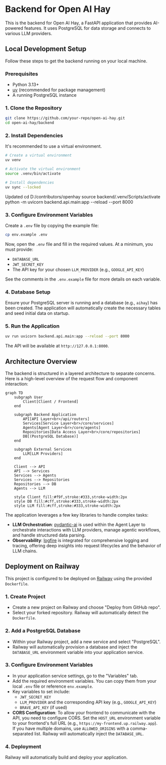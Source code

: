 # Backend for Open AI Hay

This is the backend for Open AI Hay, a FastAPI application that provides AI-powered features. It uses PostgreSQL for data storage and connects to various LLM providers.

## Local Development Setup

Follow these steps to get the backend running on your local machine.

### Prerequisites

- Python 3.13+
- [uv](https://github.com/astral-sh/uv) (recommended for package management)
- A running PostgreSQL instance

### 1. Clone the Repository

```bash
git clone https://github.com/your-repo/open-ai-hay.git
cd open-ai-hay/backend
```

### 2. Install Dependencies

It's recommended to use a virtual environment.

```bash
# Create a virtual environment
uv venv

# Activate the virtual environment
source .venv/bin/activate

# Install dependencies
uv sync --locked
```

Updated
cd D:/contributors/openhay
source backend/.venv/Scripts/activate
python -m uvicorn backend.api.main:app --reload --port 8000


### 3. Configure Environment Variables

Create a `.env` file by copying the example file:

```bash
cp env.example .env
```

Now, open the `.env` file and fill in the required values. At a minimum, you must provide:

- `DATABASE_URL`
- `JWT_SECRET_KEY`
- The API key for your chosen `LLM_PROVIDER` (e.g., `GOOGLE_API_KEY`)

See the comments in the `.env.example` file for more details on each variable.

### 4. Database Setup

Ensure your PostgreSQL server is running and a database (e.g., `aihay`) has been created. The application will automatically create the necessary tables and seed initial data on startup.

### 5. Run the Application

```bash
uv run uvicorn backend.api.main:app --reload --port 8000
```

The API will be available at `http://127.0.0.1:8000`.

## Architecture Overview

The backend is structured in a layered architecture to separate concerns. Here is a high-level overview of the request flow and component interaction:

```mermaid
graph TD
    subgraph User
        Client[Client / Frontend]
    end

    subgraph Backend Application
        API[API Layer<br>/api/routers]
        Services[Service Layer<br>/core/services]
        Agents[Agent Layer<br>/core/agents]
        Repositories[Data Access Layer<br>/core/repositories]
        DB[(PostgreSQL Database)]
    end

    subgraph External Services
        LLM[LLM Providers]
    end

    Client --> API
    API --> Services
    Services --> Agents
    Services --> Repositories
    Repositories --> DB
    Agents --> LLM

    style Client fill:#f9f,stroke:#333,stroke-width:2px
    style DB fill:#cff,stroke:#333,stroke-width:2px
    style LLM fill:#cff,stroke:#333,stroke-width:2px
```

The application leverages a few key libraries to handle complex tasks:

-   **LLM Orchestration**: [pydantic-ai](https://github.com/pydantic/pydantic-ai) is used within the Agent Layer to orchestrate interactions with LLM providers, manage agentic workflows, and handle structured data parsing.
-   **Observability**: [logfire](https://github.com/pydantic/logfire) is integrated for comprehensive logging and tracing, offering deep insights into request lifecycles and the behavior of LLM chains.

## Deployment on Railway

This project is configured to be deployed on [Railway](https://railway.app/) using the provided `Dockerfile`.

### 1. Create Project

- Create a new project on Railway and choose "Deploy from GitHub repo".
- Select your forked repository. Railway will automatically detect the `Dockerfile`.

### 2. Add a PostgreSQL Database

- Within your Railway project, add a new service and select "PostgreSQL".
- Railway will automatically provision a database and inject the `DATABASE_URL` environment variable into your application service.

### 3. Configure Environment Variables

- In your application service settings, go to the "Variables" tab.
- Add the required environment variables. You can copy them from your local `.env` file or reference `env.example`.
- Key variables to set include:
  - `JWT_SECRET_KEY`
  - `LLM_PROVIDER` and the corresponding API key (e.g., `GOOGLE_API_KEY`)
  - `BRAVE_API_KEY` (if used)
- **CORS Configuration**: To allow your frontend to communicate with the API, you need to configure CORS. Set the `HOST_URL` environment variable to your frontend's full URL (e.g., `https://my-frontend.up.railway.app`). If you have multiple domains, use `ALLOWED_ORIGINS` with a comma-separated list. Railway will automatically inject the `DATABASE_URL`.

### 4. Deployment

Railway will automatically build and deploy your application.
